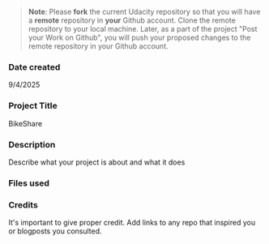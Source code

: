 >**Note**: Please **fork** the current Udacity repository so that you will have a **remote** repository in **your** Github account. Clone the remote repository to your local machine. Later, as a part of the project "Post your Work on Github", you will push your proposed changes to the remote repository in your Github account.

### Date created
9/4/2025

### Project Title
BikeShare
### Description
Describe what your project is about and what it does

### Files used

### Credits
It's important to give proper credit. Add links to any repo that inspired you or blogposts you consulted.

